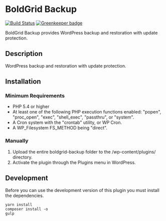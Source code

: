 # BoldGrid Backup #

[![Build Status](https://travis-ci.org/BoldGrid/boldgrid-backup.svg?branch=master)](https://travis-ci.org/BoldGrid/boldgrid-backup)
[![Greenkeeper badge](https://badges.greenkeeper.io/BoldGrid/boldgrid-backup.svg)](https://greenkeeper.io/)

BoldGrid Backup provides WordPress backup and restoration with update protection.

## Description ##

WordPress backup and restoration with update protection.

## Installation ##

### Minimum Requirements ###

* PHP 5.4 or higher
* At least one of the following PHP execution functions enabled: "popen", "proc_open", "exec", "shell_exec", "passthru", or "system".
* A Cron system with the "crontab" utility, or WP Cron.
* A WP_Filesystem FS_METHOD being "direct".

### Manually ###
1. Upload the entire boldgrid-backup folder to the /wp-content/plugins/ directory.
1. Activate the plugin through the Plugins menu in WordPress.

## Development ##

Before you can use the development version of this plugin you must install the dependencies.

```
yarn install
composer install -o
gulp
```

